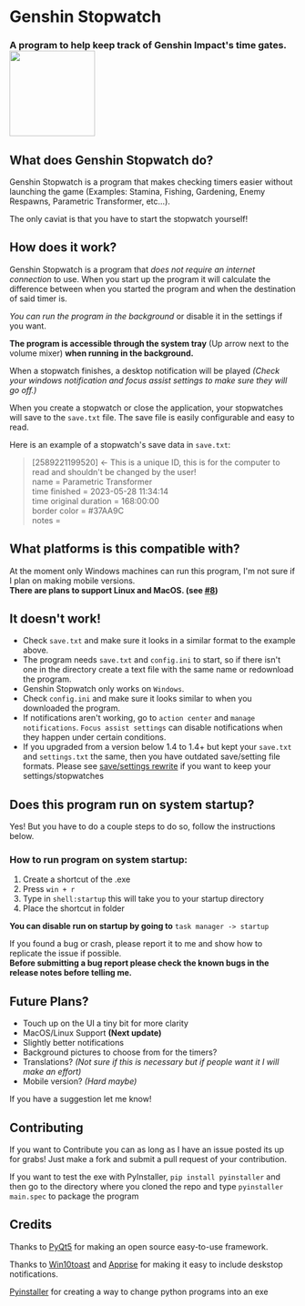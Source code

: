 # Genshin Stopwatch
### A program to help keep track of Genshin Impact's time gates. <img src="icon.png" width="150" height="150">

## What does Genshin Stopwatch do?

Genshin Stopwatch is a program that makes checking timers easier without launching the game (Examples: Stamina, Fishing, Gardening, Enemy Respawns, Parametric Transformer, etc...).

The only caviat is that you have to start the stopwatch yourself!

## How does it work?

Genshin Stopwatch is a program that *does not require an internet connection* to use. When you start up the program it will calculate the difference between when you started the program and when the destination of said timer is.

*You can run the program in the background* or disable it in the settings if you want.

**The program is accessible through the system tray** (Up arrow next to the volume mixer) **when running in the background.**

When a stopwatch finishes, a desktop notification will be played *(Check your windows notification and focus assist settings to make sure they will go off.)*

When you create a stopwatch or close the application, your stopwatches will save to the `save.txt` file. The save file is easily configurable and easy to read.

Here is an example of a stopwatch's save data in `save.txt`:

> [2589221199520] <- This is a unique ID, this is for the computer to read and shouldn't be changed by the user!<br>
> name = Parametric Transformer<br>
> time finished = 2023-05-28 11:34:14<br>
> time original duration = 168:00:00<br>
> border color = #37AA9C<br>
> notes = <br>

## What platforms is this compatible with?

At the moment only Windows machines can run this program, I'm not sure if I plan on making mobile versions.
<br>
**There are plans to support Linux and MacOS. (see [#8](https://github.com/Wolfmyths/Genshin-Stopwatch/issues/8))**

## It doesn't work!

+ Check `save.txt` and make sure it looks in a similar format to the example above.
+ The program needs `save.txt` and `config.ini` to start, so if there isn't one in the directory create a text file with the same name or redownload the program.
+ Genshin Stopwatch only works on `Windows`.
+ Check `config.ini` and make sure it looks similar to when you downloaded the program.
+ If notifications aren't working, go to `action center` and `manage notifications`. `Focus assist settings` can disable notifications when they happen under certain conditions.
+ If you upgraded from a version below 1.4 to 1.4+ but kept your `save.txt` and `settings.txt` the same, then you have outdated save/setting file formats. Please see [save/settings rewrite](https://github.com/Wolfmyths/Genshin-Stopwatch/releases/tag/V1.4) if you want to keep your settings/stopwatches

## Does this program run on system startup?

Yes! But you have to do a couple steps to do so, follow the instructions below.

### How to run program on system startup:
1. Create a shortcut of the .exe
2. Press `win + r`
3. Type in `shell:startup` this will take you to your startup directory
4. Place the shortcut in folder

**You can disable run on startup by going to** `task manager -> startup` 

If you found a bug or crash, please report it to me and show how to replicate the issue if possible.<br>
**Before submitting a bug report please check the known bugs in the release notes before telling me.**

## Future Plans?

+ Touch up on the UI a tiny bit for more clarity
+ MacOS/Linux Support **(Next update)**
+ Slightly better notifications
+ Background pictures to choose from for the timers?
+ Translations? *(Not sure if this is necessary but if people want it I will make an effort)*
+ Mobile version? *(Hard maybe)*

If you have a suggestion let me know!

## Contributing

If you want to Contribute you can as long as I have an issue posted its up for grabs! Just make a fork and submit a pull request of your contribution.

If you want to test the exe with PyInstaller, `pip install pyinstaller` and then go to the directory where you cloned the repo and type `pyinstaller main.spec` to package the program

## Credits

Thanks to [PyQt5](https://pypi.org/project/PyQt5/) for making an open source easy-to-use framework.

Thanks to [Win10toast](https://pypi.org/project/win10toast/) and [Apprise](https://pypi.org/project/apprise/) for making it easy to include deskstop notifications.

[Pyinstaller](https://pypi.org/project/pyinstaller/) for creating a way to change python programs into an exe
